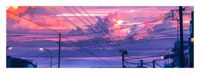 <img src="bg.png">

<!--![header](https://capsule-render.vercel.app/api?type=waving&color=gradient&height=256&section=header&text=Hello%20World!&fontSize=80&animation=fadeIn&fontAlignY=38&desc=Welcome%20to%20my%20GitHub%20profile!&descAlignY=51&descAlign=62)-->
